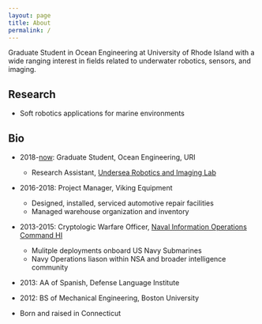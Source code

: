 ```yaml
---
layout: page
title: About
permalink: /
---
```


Graduate Student in Ocean Engineering at University of Rhode Island with a wide ranging interest in fields related to underwater robotics, sensors, and imaging.

## Research

- Soft robotics applications for marine environments

## Bio

 - 2018-[now](/now): Graduate Student, Ocean Engineering, URI
   - Research Assistant, [Undersea Robotics and Imaging Lab](https://web.uri.edu/uril)
 
 - 2016-2018: Project Manager, Viking Equipment
   - Designed, installed, serviced automotive repair facilities
   - Managed warehouse organization and inventory

 - 2013-2015: Cryptologic Warfare Officer, [Naval Information Operations Command HI](https://www.public.navy.mil/fltfor/niochhi/Pages/niochhi.aspx)
   - Mulitple deployments onboard US Navy Submarines
   - Navy Operations liason within NSA and broader intelligence community 

- 2013: AA of Spanish, Defense Language Institute
- 2012: BS of Mechanical Engineering, Boston University
- Born and raised in Connecticut

<!-- add later
## Personal Accomplishments

 - Visited XX Countries
 - Circumnavigated the globe
 - Se habla
-->
